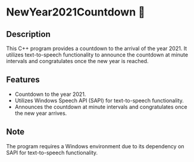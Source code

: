 # NewYear2021Countdown 🎉

## Description
This C++ program provides a countdown to the arrival of the year 2021. It utilizes text-to-speech functionality to announce the countdown at minute intervals and congratulates once the new year is reached.

## Features
- Countdown to the year 2021.
- Utilizes Windows Speech API (SAPI) for text-to-speech functionality.
- Announces the countdown at minute intervals and congratulates once the new year arrives.

## Note
The program requires a Windows environment due to its dependency on SAPI for text-to-speech functionality.
